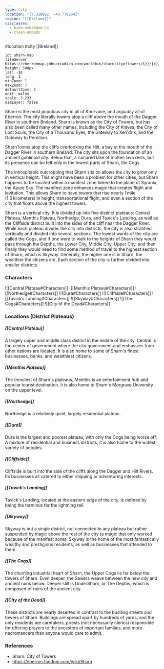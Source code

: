 ```yaml
---
type: City
location: "[7.318882, -40.770264]"
region: "[[Breland]]"
cssclasses:
  - hide-embedded-h3
  - clean-embeds
---
```

 #location #city [[Breland]]

```leaflet
id: sharn-map
tileServer: https://eberronmap.johnarcadian.com/worldbin/sharncityoftowers/{z}/{x}/{y}.jpg
height: 500px
lat: -10
long: 1
minZoom: 1
maxZoom: 7
defaultZoom: 2
unit: miles
scale: 3.233
osmLayer: false
```

Sharn is the most populous city in all of Khorvaire, and arguably all of Eberron. The city literally towers atop a cliff above the mouth of the Dagger River in southern Breland. Sharn is known as the City of Towers, but has also been called many other names, including the City of Knives, the City of Lost Souls, the City of a Thousand Eyes, the Gateway to Xen'drik, and the Gateway to Perdition.

Sharn looms atop the cliffs overlooking the Hilt, a bay at the mouth of the Dagger River in southern Breland. The city sits upon the foundation of an ancient goblinoid city. Below that, a rumored lake of molten lava rests, but its presence can be felt only in the lowest parts of Sharn, the Cogs.

The inhospitable outcropping that Sharn sits on allows the city to grow only in vertical height. This might have been a problem for other cities, but Sharn happens to be located within a manifest zone linked to the plane of Syrania, the Azure Sky. The manifest zone enhances magic that creates flight and levitation. This allows Sharn to have towers that rise nearly 1 mile (1.6 kilometers) in height, transportational flight, and even a section of the city that floats above the highest towers.

Sharn is a vertical city. It is divided up into five distinct plateaus: Central Plateau, Menthis Plateau, Northedge, Dura, and Tavick's Landing, as well as the Cliffside district built into the sides of the cliff near the Dagger River. While each plateau divides the city into districts, the city is also stratified vertically and divided into several sections. The lowest wards of the city are called the Cogs, and if one were to walk to the heights of Sharn they would pass through the Depths, the Lower City, Middle City, Upper City, and then finally they would need to find some method of travel to the highest section of Sharn, which is Skyway. Generally, the higher one is in Sharn, the wealthier the citizens are. Each section of the city is further divided into smaller districts.

### Characters

![[Central Plateau#Characters]]
![[Menthis Plateau#Characters]]
![[Northedge#Characters]]
![[Dura#Characters]]
![[Cliffside#Characters]]
![[Tavick’s Landing#Characters]]
![[Skyway#Characters]]
![[The Cogs#Characters]]
![[City of the Dead#Characters]]

### Locations (District Plateaus)

##### [[Central Plateau]]
A largely upper and middle class district in the middle of the city, Central is the center of government where the city government and embassies from other nations are located. It is also home to some of Sharn's finest businesses, banks, and wealthiest citizens.

##### **[[Menthis Plateau]]**
The trendiest of Sharn's plateaus, Menthis is an entertainment hub and popular tourist destination. It is also home to Sharn's Morgrave University on the upper level.

##### **[[Northedge]]**
Northedge is a relatively quiet, largely residential plateau.

##### **[[Dura]]**
Dura is the largest and poorest plateau, with only the Cogs being worse off. A mixture of residential and business districts, it is also home to the widest variety of peoples.

##### **[[Cliffside]]**
Cliffside is built into the side of the cliffs along the Dagger and Hilt Rivers. Its businesses all catered to either shipping or adventuring interests.

##### **[[Tavick’s Landing]]**
Tavick's Landing, located at the eastern edge of the city, is defined by being the terminus for the lightning rail.

##### **[[Skyway]]**
Skyway is but a single district, not connected to any plateau but rather suspended by magic above the rest of the city (a magic that only worked because of the manifest zone). Skyway is the home of the most fantastically wealthy and prestigious residents, as well as businesses that attended to them.

##### **[[The Cogs]]**
The churning industrial heart of Sharn, the Upper Cogs lie far below the towers of Sharn. Even deeper, the Sewers weave between the new city and ancient ruins below. Deeper still is UnderSharn, or The Depths, which is composed of ruins of the ancient city.

##### **[[City of the Dead]]**
These districts are nearly deserted in contrast to the bustling streets and towers of Sharn. Buildings are spread apart by hundreds of yards, and the only residents are caretakers, priests (not necessarily clerics) responsible for offering prayers to the ancestors of important families, and more necromancers than anyone would care to admit.

### References

* Sharn: City of Towers
* https://eberron.fandom.com/wiki/Sharn
